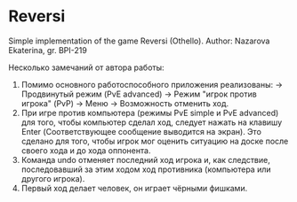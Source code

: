 # Reversi
Simple implementation of the game Reversi (Othello). Author: Nazarova Ekaterina, gr. BPI-219

Несколько замечаний от автора работы:
1) Помимо основного работоспособного приложения реализованы:
    -> Продвинутый режим (PvE advanced)
    -> Режим "игрок против игрока" (PvP)
    -> Меню
    -> Возможность отменить ход.
2) При игре против компьютера (режимы PvE simple и PvE advanced) для того, чтобы компьютер сделал ход, следует нажать на клавишу Enter 
   (Соответствующее сообщение выводится на экран). Это сделано для того, чтобы игрок мог оценить ситуацию на доске после своего хода и
   до хода оппонента.
3) Команда undo отменяет последний ход игрока и, как следствие, последовавший за этим ходом ход противника (компьютера или другого игрока).
4) Первый ход делает человек, он играет чёрными фишками.

